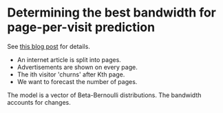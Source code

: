 # Determining the best bandwidth for page-per-visit prediction

See [this blog post](http://dtolpin.github.io/posts/session-depth/) for
details.

* An internet article is split into pages.
* Advertisements are shown on every page.
* The ith visitor 'churns' after Kth page.
* We want to forecast the number of pages.

The model is a vector of Beta-Bernoulli distributions.
The bandwidth accounts for changes.
